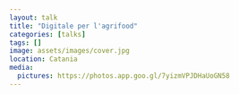 ```yaml
---
layout: talk
title: "Digitale per l'agrifood"
categories: [talks]
tags: []
image: assets/images/cover.jpg
location: Catania
media:
  pictures: https://photos.app.goo.gl/7yizmVPJDHaUoGN58
---
```

